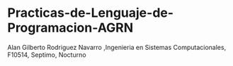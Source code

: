 # Practicas-de-Lenguaje-de-Programacion-AGRN
Alan Gilberto Rodriguez Navarro ,Ingenieria en Sistemas Computacionales, F10514, Septimo, Nocturno
